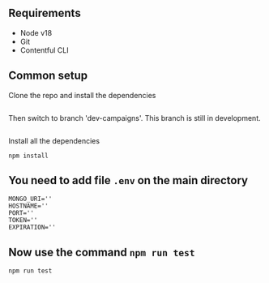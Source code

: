 ## Requirements 

- Node v18
- Git
- Contentful CLI

## Common setup

Clone the repo and install the dependencies 

```bash

```

Then switch to branch 'dev-campaigns'. This branch is still in development.

```bash

```

Install all the dependencies 

```
npm install
```

## You need to add file `.env` on the main directory

```
MONGO_URI=''
HOSTNAME=''
PORT=''
TOKEN=''
EXPIRATION=''
```

## Now use the command `npm run test`

```
npm run test
```






